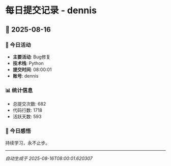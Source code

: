 # 每日提交记录 - dennis

## 📅 2025-08-16

### 🎯 今日活动
- **主要活动**: Bug修复
- **技术栈**: Python
- **提交时间**: 08:00:01
- **账号**: dennis

### 📊 统计信息
- 总提交次数: 682
- 代码行数: 1718
- 活跃天数: 593

### 💭 今日感悟
持续学习，永不止步。

---
*自动生成于 2025-08-16T08:00:01.620307*
